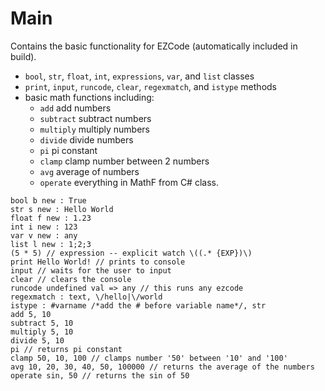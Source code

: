 # Main

Contains the basic functionality for EZCode (automatically included in build).
- `bool`, `str`, `float`, `int`, `expressions`, `var`, and `list` classes
- `print`, `input`, `runcode`, `clear`, `regexmatch`, and `istype` methods
- basic math functions including:
  - `add` add numbers
  - `subtract` subtract numbers
  - `multiply` multiply numbers
  - `divide` divide numbers
  - `pi` pi constant
  - `clamp` clamp number between 2 numbers 
  - `avg` average of numbers
  - `operate` everything in MathF from C# class.
  
```
bool b new : True
str s new : Hello World
float f new : 1.23
int i new : 123
var v new : any
list l new : 1;2;3
(5 * 5) // expression -- explicit watch \((.* {EXP})\)
print Hello World! // prints to console
input // waits for the user to input
clear // clears the console
runcode undefined val => any // this runs any ezcode
regexmatch : text, \/hello|\/world
istype : #varname /*add the # before variable name*/, str
add 5, 10
subtract 5, 10
multiply 5, 10
divide 5, 10
pi // returns pi constant
clamp 50, 10, 100 // clamps number '50' between '10' and '100'
avg 10, 20, 30, 40, 50, 100000 // returns the average of the numbers
operate sin, 50 // returns the sin of 50
```
